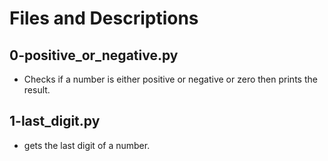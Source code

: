 # Files and Descriptions

## 0-positive_or_negative.py

- Checks if a number is either positive or negative or zero then prints the result.

## 1-last_digit.py

- gets the last digit of a number.
